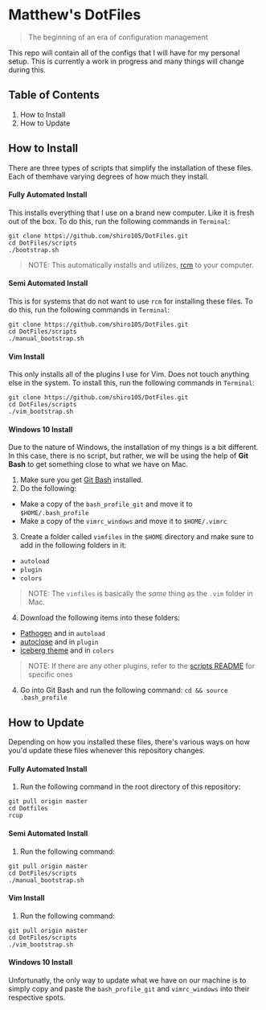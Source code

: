 # Matthew's DotFiles
> The beginning of an era of configuration management

This repo will contain all of the configs that I will have for my personal setup. This is currently a work in progress and many things will change during this.

## Table of Contents
1) How to Install
2) How to Update

## How to Install
There are three types of scripts that simplify the installation of these files. Each of themhave varying degrees of how much they install.

#### Fully Automated Install
This installs everything that I use on a brand new computer. Like it is fresh out of the box. To do this, run the following commands in `Terminal`:
```
git clone https://github.com/shiro105/DotFiles.git
cd DotFiles/scripts
./bootstrap.sh
```
> NOTE: This automatically installs and utilizes, [rcm](https://github.com/thoughtbot/rcm) to your computer.

#### Semi Automated Install
This is for systems that do not want to use `rcm` for installing these files. To do this, run the following commands in `Terminal`:
```
git clone https://github.com/shiro105/DotFiles.git
cd DotFiles/scripts
./manual_bootstrap.sh
```

#### Vim Install
This only installs all of the plugins I use for Vim. Does not touch anything else in the system. To install this, run the following commands in `Terminal`:
```
git clone https://github.com/shiro105/DotFiles.git
cd DotFiles/scripts
./vim_bootstrap.sh
```
#### Windows 10 Install
Due to the nature of Windows, the installation of my things is a bit different. In this case, there is no script, but rather, we will be using the help of __Git Bash__ to get something close to what we have on Mac.

1) Make sure you get [Git Bash](https://git-scm.com/downloads) installed.
2) Do the following:
  - Make a copy of the `bash_profile_git` and move it to `$HOME/.bash_profile`
  - Make a copy of the `vimrc_windows` and move it to `$HOME/.vimrc`
3) Create a folder called `vimfiles` in the `$HOME` directory and make sure to add in the following folders in it:
  - `autoload`
  - `plugin`
  - `colors`
> NOTE: The `vimfiles` is basically the _same_ thing as the `.vim` folder in Mac.
4) Download the following items into these folders:
  - [Pathogen](https://github.com/tpope/vim-pathogen) and in `autoload`
  - [autoclose](https://www.vim.org/scripts/script.php?script_id=1849) and in `plugin`
  - [iceberg theme](https://github.com/cocopon/iceberg.vim) and in `colors`
> NOTE: If there are any other plugins, refer to the [scripts README](scripts/README.md) for specific ones
4) Go into Git Bash and run the following command: `cd && source .bash_profile`

## How to Update
Depending on how you installed these files, there's various ways on how you'd update these files whenever this repository changes.

#### Fully Automated Install
1) Run the following command in the root directory of this repository:
```
git pull origin master
cd Dotfiles
rcup
```

#### Semi Automated Install
1) Run the following command:
```
git pull origin master
cd DotFiles/scripts
./manual_bootstrap.sh
```

#### Vim Install
1) Run the following command:
```
git pull origin master
cd DotFiles/scripts
./vim_bootstrap.sh
```

#### Windows 10 Install
Unfortunatly, the only way to update what we have on our machine is to simply copy and paste the `bash_profile_git` and `vimrc_windows` into their respective spots.
